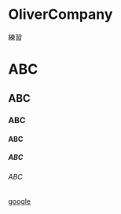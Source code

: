 # OliverCompany
練習

# ABC
## ABC
### ABC
#### ABC
##### ABC
###### ABC

[google](https://google.com)
